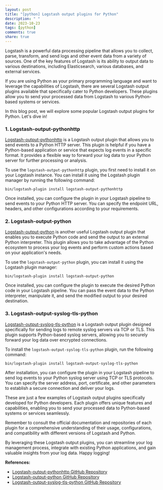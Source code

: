 ```yaml
---
layout: post
title: "[python] Logstash output plugins for Python"
description: " "
date: 2023-10-23
tags: [python]
comments: true
share: true
---
```


Logstash is a powerful data processing pipeline that allows you to collect, parse, transform, and send logs and other event data from a variety of sources. One of the key features of Logstash is its ability to output data to various destinations, including Elasticsearch, various databases, and external services.

If you are using Python as your primary programming language and want to leverage the capabilities of Logstash, there are several Logstash output plugins available that specifically cater to Python developers. These plugins allow you to send your processed data from Logstash to various Python-based systems or services.

In this blog post, we will explore some popular Logstash output plugins for Python. Let's dive in!

### 1. Logstash-output-pythonhttp

[Logstash-output-pythonhttp](https://github.com/broswen/logstash-output-pythonhttp) is a Logstash output plugin that allows you to send events to a Python HTTP server. This plugin is helpful if you have a Python-based application or service that expects log events in a specific format. It provides a flexible way to forward your log data to your Python server for further processing or analysis.

To use the `logstash-output-pythonhttp` plugin, you first need to install it on your Logstash instance. You can install it using the Logstash plugin manager by running the following command:

```
bin/logstash-plugin install logstash-output-pythonhttp
```

Once installed, you can configure the plugin in your Logstash pipeline to send events to your Python HTTP server. You can specify the endpoint URL, headers, and other configurations according to your requirements.

### 2. Logstash-output-python

[Logstash-output-python](https://github.com/bd808/logstash-output-python) is another useful Logstash output plugin that enables you to execute Python code and send the output to an external Python interpreter. This plugin allows you to take advantage of the Python ecosystem to process your log events and perform custom actions based on your application's needs.

To use the `logstash-output-python` plugin, you can install it using the Logstash plugin manager:

```
bin/logstash-plugin install logstash-output-python
```

Once installed, you can configure the plugin to execute the desired Python code in your Logstash pipeline. You can pass the event data to the Python interpreter, manipulate it, and send the modified output to your desired destination.

### 3. Logstash-output-syslog-tls-python

[Logstash-output-syslog-tls-python](https://github.com/josuemontano/logstash-output-syslog-tls-python) is a Logstash output plugin designed specifically for sending logs to remote syslog servers via TCP or TLS. This plugin supports Python-based syslog servers, allowing you to securely forward your log data over encrypted connections.

To install the `logstash-output-syslog-tls-python` plugin, run the following command:

```
bin/logstash-plugin install logstash-output-syslog-tls-python
```

After installation, you can configure the plugin in your Logstash pipeline to send log events to your Python syslog server using TCP or TLS protocols. You can specify the server address, port, certificate, and other parameters to establish a secure connection and deliver your logs.

These are just a few examples of Logstash output plugins specifically developed for Python developers. Each plugin offers unique features and capabilities, enabling you to send your processed data to Python-based systems or services seamlessly.

Remember to consult the official documentation and repositories of each plugin for a comprehensive understanding of their usage, configurations, and compatibility with different versions of Logstash and Python.

By leveraging these Logstash output plugins, you can streamline your log management process, integrate with existing Python applications, and gain valuable insights from your log data. Happy logging!

**References:**

- [Logstash-output-pythonhttp GitHub Repository](https://github.com/broswen/logstash-output-pythonhttp)
- [Logstash-output-python GitHub Repository](https://github.com/bd808/logstash-output-python)
- [Logstash-output-syslog-tls-python GitHub Repository](https://github.com/josuemontano/logstash-output-syslog-tls-python)